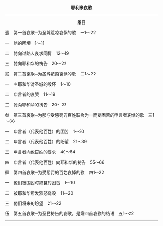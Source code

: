 <p style="text-align:center;font-weight:bold;">耶利米哀歌</p>

<hr>

<p style="text-align:center;font-weight:bold;">纲目</p>

壹　第一首哀歌─为圣城荒凉哀悼的歌　一1～22

一　她的困境　1～11

二　她向过路人哀求同情　12～19

三　她向耶和华的祷告　20～22

贰　第二首哀歌─为圣城被毁哀悼的歌　二1～22

一　主耶和华对圣城的毁坏　1～10

二　申言者的哀哭　11～19

三　她向耶和华的祷告　20～22

叁　第三首哀歌─为那与受惩罚的百姓联合为一而受困苦的申言者哀悼的歌　三1～66

一　申言者（代表他百姓）的困苦　1～20

二　申言者（代表他百姓）的盼望　21～39

三　申言者向他百姓的要求　40～54

四　申言者（代表他百姓）向耶和华的祷告　55～66

肆　第四首哀歌─为受惩罚的百姓哀悼的歌　四1～22

一　他们被围困时缺食的困苦　1～10

二　被耶和华所发烈怒烧毁　11～20

三　他们将来的盼望　21～22

伍　第五首哀歌─为圣民祷告的哀歌，是第四首哀歌的结语　五1～22

<hr>

